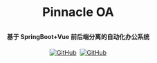 <h1 align="center" style="margin: 30px 0 30px; font-weight: bold;">Pinnacle OA</h1>
<h4 align="center">基于 SpringBoot+Vue 前后端分离的自动化办公系统</h4>
<p align="center">
<a href="https://github.com/FatttSnake/Pinnacle-OA"><img alt="GitHub" src="https://img.shields.io/badge/PinnacleOA-in development…-blue"></a>&nbsp;
<a href="https://github.com/FatttSnake/Pinnacle-OA/blob/master/LICENSE"><img alt="GitHub" src="https://img.shields.io/github/license/FatttSnake/Pinnacle-OA"></a>
</p>